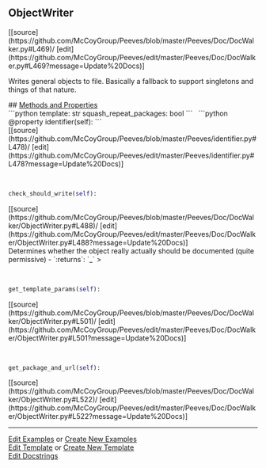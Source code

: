## <a id="Peeves.Doc.DocWalker.ObjectWriter">ObjectWriter</a> 

<div class="docs-source-link" markdown="1">
[[source](https://github.com/McCoyGroup/Peeves/blob/master/Peeves/Doc/DocWalker.py#L469)/
[edit](https://github.com/McCoyGroup/Peeves/edit/master/Peeves/Doc/DocWalker.py#L469?message=Update%20Docs)]
</div>

Writes general objects to file.
Basically a fallback to support singletons and things
of that nature.







<div class="collapsible-section">
 <div class="collapsible-section collapsible-section-header" markdown="1">
## <a class="collapse-link" data-toggle="collapse" href="#methods" markdown="1"> Methods and Properties</a> <a class="float-right" data-toggle="collapse" href="#methods"><i class="fa fa-chevron-down"></i></a>
 </div>
 <div class="collapsible-section collapsible-section-body collapse " id="methods" markdown="1">
 ```python
template: str
squash_repeat_packages: bool
```
<a id="str.identifier" class="docs-object-method">&nbsp;</a> 
```python
@property
identifier(self): 
```
<div class="docs-source-link" markdown="1">
[[source](https://github.com/McCoyGroup/Peeves/blob/master/Peeves/identifier.py#L478)/
[edit](https://github.com/McCoyGroup/Peeves/edit/master/Peeves/identifier.py#L478?message=Update%20Docs)]
</div>


<a id="Peeves.Doc.DocWalker.ObjectWriter.check_should_write" class="docs-object-method">&nbsp;</a> 
```python
check_should_write(self): 
```
<div class="docs-source-link" markdown="1">
[[source](https://github.com/McCoyGroup/Peeves/blob/master/Peeves/Doc/DocWalker/ObjectWriter.py#L488)/
[edit](https://github.com/McCoyGroup/Peeves/edit/master/Peeves/Doc/DocWalker/ObjectWriter.py#L488?message=Update%20Docs)]
</div>
Determines whether the object really actually should be
documented (quite permissive)
  - `:returns`: `_`
    >


<a id="Peeves.Doc.DocWalker.ObjectWriter.get_template_params" class="docs-object-method">&nbsp;</a> 
```python
get_template_params(self): 
```
<div class="docs-source-link" markdown="1">
[[source](https://github.com/McCoyGroup/Peeves/blob/master/Peeves/Doc/DocWalker/ObjectWriter.py#L501)/
[edit](https://github.com/McCoyGroup/Peeves/edit/master/Peeves/Doc/DocWalker/ObjectWriter.py#L501?message=Update%20Docs)]
</div>


<a id="Peeves.Doc.DocWalker.ObjectWriter.get_package_and_url" class="docs-object-method">&nbsp;</a> 
```python
get_package_and_url(self): 
```
<div class="docs-source-link" markdown="1">
[[source](https://github.com/McCoyGroup/Peeves/blob/master/Peeves/Doc/DocWalker/ObjectWriter.py#L522)/
[edit](https://github.com/McCoyGroup/Peeves/edit/master/Peeves/Doc/DocWalker/ObjectWriter.py#L522?message=Update%20Docs)]
</div>
 </div>
</div>











---

[Edit Examples](https://github.com/McCoyGroup/Peeves/edit/gh-pages/ci/examples/Peeves/Doc/DocWalker/ObjectWriter.md) or 
[Create New Examples](https://github.com/McCoyGroup/Peeves/new/gh-pages/?filename=ci/examples/Peeves/Doc/DocWalker/ObjectWriter.md) <br/>
[Edit Template](https://github.com/McCoyGroup/Peeves/edit/gh-pages/ci/docs/Peeves/Doc/DocWalker/ObjectWriter.md) or 
[Create New Template](https://github.com/McCoyGroup/Peeves/new/gh-pages/?filename=ci/docs/templates/Peeves/Doc/DocWalker/ObjectWriter.md) <br/>
[Edit Docstrings](https://github.com/McCoyGroup/Peeves/edit/master/Peeves/Doc/DocWalker.py#L469?message=Update%20Docs)